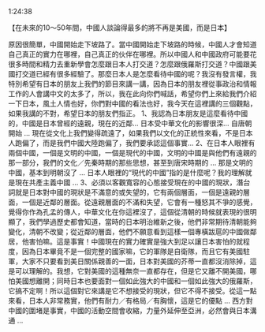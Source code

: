 1:24:38

【在未來的10～50年間，中國人談論得最多的將不再是美國，而是日本】

原因很簡單，中國開始走下坡路了。當中國開始走下坡路的時候，中國人才會知道自己真正的實力在哪裡，自己真正的伙伴在哪裡。所以中國人和中國政府可能要花很多時間和精力去重新學會怎麼跟日本人打交道？怎麼跟俄羅斯打交道？中國跟美國打交道已經有很多經驗了。那麼日本人是怎麼看待中國的呢？我沒有發言權，我特別希望有日本的朋友上我們的節目來講一講，因為日本的朋友裡從事政治和情報工作的人會講中文的太多了，所以，我在此向你們喊話，希望你們上來給我們介紹一下日本，風土人情也好，你們對中國的看法也好，我今天在這裡講的三個觀點，如果我講的不對，希望日本的朋友們指正。 1、我認為日本朋友是這麼看待中國的，中國是日本曾經的遠親，現在的近鄰... 日本受中華文化的影響很深...  自唐朝開始  ... 現在從文化上我們變得疏遠了，如果我們以文化的正統性來看，不是日本人跑偏了，而是我們中國大陸跑偏了，我們要承認這個事實...  2、在日本人眼裡有兩個中國，一個是文明的中國，一個是現代的中國，文明的中國是與他們有遠親的那一部分，我們的文化／先秦時期的那些思想，甚至到唐宋時期的  ... 那是文明的中國，基本到明朝沒了  ... 日本人眼裡的“現代的中國”指的是什麼呢？我的理解就是現在共產主義中國  ... 3、必須以客觀寬容的心態接受現在的中國的現狀，潛台詞就是日本對中國的現狀是不滿意的或失望的，它有兩個層面，一個是遠親的層面，一個是近鄰的層面。從遠親層面的不滿和失望，它會有一種怒其不爭的感覺，覺得你作為孔孟的傳人，中華文化在你這裡沒了，這個從清朝的時候就表現的很明顯了，我們學過歷史都會知道，當時的日本明治維新之後，他們非常期待清朝能夠變化，清朝不改變；從近鄰的層面，他們不願意看到這樣一個專橫跋扈的中國做鄰居，他害怕嘛。這是事實！中國現在的實力確實是強大到足以讓日本害怕的就程度，因為日本畢竟不是一個完整的國家嘛，它的軍隊是自衛隊，而且它有美國駐軍，大家不只要看到美日關係親善的一面，日本對美國的芥蒂一直都沒消除掉，這是可以理解的。我想，它對美國的這種無奈一直都存在，但是它又離不開美國，哪怕美國想離開；同時日本也要面對一個如此強大的中國和一個如此強大的俄羅斯，它搞不定啊！所以這個對它來講是它不想接受的現狀，但它不得不接受。從這一點來看，日本人非常務實，他們有耐力／有格局／有胸懷，這是它的優點 ... 西方對中國的圍堵是事實，中國的活動空間會收縮，力量外延伸至亞洲，必然會與日本溝通  ...